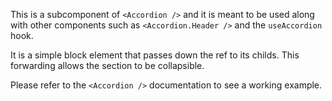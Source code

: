 This is a subcomponent of `<Accordion />` and it is meant to be used along with other components such as `<Accordion.Header />` and the `useAccordion` hook.

It is a simple block element that passes down the ref to its childs. This forwarding allows the section to be collapsible.

Please refer to the `<Accordion />` documentation to see a working example.
